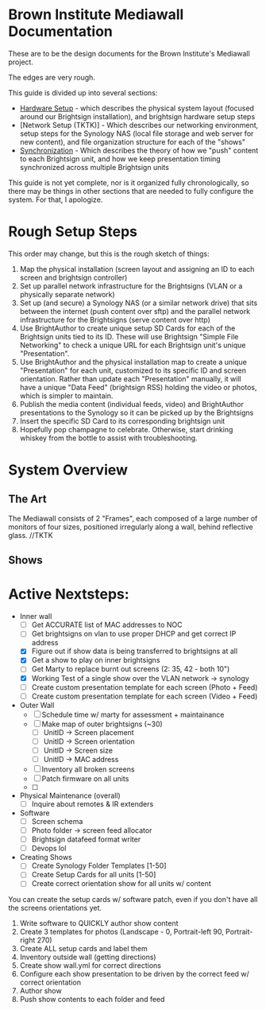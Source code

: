 Brown Institute Mediawall Documentation
========================================
These are to be the design documents for the Brown Institute's Mediawall project.

The edges are very rough.

This guide is divided up into several sections:
* [Hardware Setup](hardware-setup.md) - which describes the physical system layout (focused around our Brightsign installation), and brightsign hardware setup steps
* [Network Setup (TKTK)] - Which describes our networking environment, setup steps for the Synology NAS (local file storage and web server for new content), and file organization structure for each of the "shows"
* [Synchronization](synchronization.md) - Which describes the theory of how we "push" content to each Brightsign unit, and how we keep presentation timing synchronized across multiple Brightsign units

This guide is not yet complete, nor is it organized fully chronologically, so there may be things in other sections that are needed to fully configure the system. For that, I apologize.


# Rough Setup Steps
This order may change, but this is the rough sketch of things:

1. Map the physical installation (screen layout and assigning an ID to each screen and brightsign controller)
2. Set up parallel network infrastructure for the Brightsigns (VLAN or a physically separate network)
3. Set up (and secure) a Synology NAS (or a similar network drive) that sits between the internet (push content over sftp) and the parallel network infrastructure for the Brightsigns (serve content over http)
4. Use BrightAuthor to create unique setup SD Cards for each of the Brightsign units tied to its ID. These will use Brightsign "Simple File Networking" to check a unique URL for each Brightsign unit's unique "Presentation".
5. Use BrightAuthor and the physical installation map to create a unique "Presentation" for each unit, customized to its specific ID and screen orientation. Rather than update each "Presentation" manually, it will have a unique "Data Feed" (brightsign RSS) holding the video or photos, which is simpler to maintain.
6. Publish the media content (individual feeds, video) and BrightAuthor presentations to the Synology so it can be picked up by the Brightsigns
7. Insert the specific SD Card to its corresponding brightsign unit
8. Hopefully pop champagne to celebrate. Otherwise, start drinking whiskey from the bottle to assist with troubleshooting.

# System Overview
## The Art
The Mediawall consists of 2 "Frames", each composed of a large number of monitors of four sizes, positioned irregularly along a wall, behind reflective glass. //TKTK

## Shows

# Active Nextsteps:
* Inner wall
  * [ ] Get ACCURATE list of MAC addresses to NOC
  * [ ] Get brightsigns on vlan to use proper DHCP and get correct IP address
  * [x] Figure out if show data is being transferred to brightsigns at all
  * [x] Get a show to play on inner brightsigns
  * [ ] Get Marty to replace burnt out screens (2: 35, 42 - both 10")
  * [x] Working Test of a single show over the VLAN network -> synology
  * [ ] Create custom presentation template for each screen (Photo + Feed)
  * [ ] Create custom presentation template for each screen (Video + Feed)
* Outer Wall
  * [ ] Schedule time w/ marty for assessment + maintainance
  * [ ] Make map of outer brightsigns (~30)
    * [ ] UnitID -> Screen placement
    * [ ] UnitID -> Screen orientation
    * [ ] UnitID -> Screen size
    * [ ] UnitID -> MAC address
  * [ ] Inventory all broken screens
  * [ ] Patch firmware on all units
  * [ ]
* Physical Maintenance (overall)
  * [ ] Inquire about remotes & IR extenders
* Software
  * [ ] Screen schema
  * [ ] Photo folder -> screen feed allocator
  * [ ] Brightsign datafeed format writer
  * [ ] Devops lol
* Creating Shows
  * [ ] Create Synology Folder Templates [1-50]
  * [ ] Create Setup Cards for all units [1-50]
  * [ ] Create correct orientation show for all units w/ content

You can create the setup cards w/ software patch, even if you don't have all the screens orientations yet.
  1. Write software to QUICKLY author show content
  2. Create 3 templates for photos (Landscape - 0, Portrait-left 90, Portrait-right 270)
  3. Create ALL setup cards and label them
  4. Inventory outside wall (getting directions)
  5. Create show wall.yml for correct directions
  6. Configure each show presentation to be driven by the correct feed w/ correct orientation
  7. Author show
  8. Push show contents to each folder and feed
